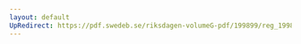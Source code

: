 ```yaml
---
layout: default
UpRedirect: https://pdf.swedeb.se/riksdagen-volumeG-pdf/199899/reg_199899/reg_199899_0233.pdf
---
```


